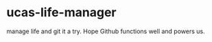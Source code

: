 ucas-life-manager
=================

manage life and git it a try. 
Hope Github functions well and powers us.

